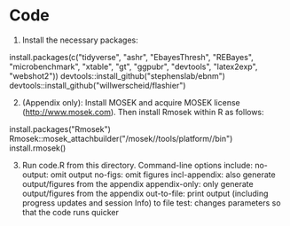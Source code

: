 # Code

1. Install the necessary packages:

install.packages(c("tidyverse", "ashr", "EbayesThresh", "REBayes", "microbenchmark", "xtable", "gt", "ggpubr", "devtools", "latex2exp", "webshot2"))
devtools::install_github("stephenslab/ebnm")
devtools::install_github("willwerscheid/flashier")

2. (Appendix only): Install MOSEK and acquire MOSEK license (http://www.mosek.com). Then install Rmosek within R as follows:

install.packages("Rmosek")
Rmosek::mosek_attachbuilder("<MSKHOME>/mosek/<MSKVERSION>/tools/platform/<PLATFORM>/bin")
install.rmosek()

3. Run code.R from this directory. Command-line options include:
  no-output: omit output
  no-figs: omit figures
  incl-appendix: also generate output/figures from the appendix
  appendix-only: only generate output/figures from the appendix
  out-to-file: print output (including progress updates and session Info) to file
  test: changes parameters so that the code runs quicker
